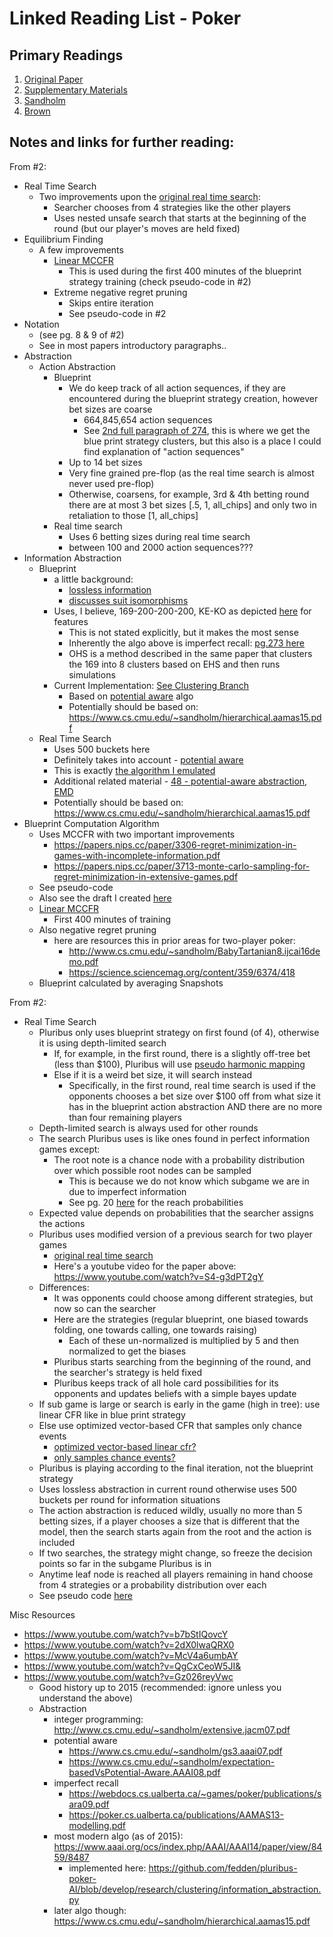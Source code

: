 # Linked Reading List - Poker

## Primary Readings

1.  [Original Paper](https://www.cs.cmu.edu/~noamb/papers/19-Science-Superhuman.pdf)
2.  [Supplementary Materials](https://science.sciencemag.org/content/sci/suppl/2019/07/10/science.aay2400.DC1/aay2400-Brown-SM.pdf)
3.  [Sandholm](http://www.cs.cmu.edu/~sandholm/)
4.  [Brown](https://www.cs.cmu.edu/~noamb/research.html)

## Notes and links for further reading:

From #2:
- Real Time Search
  - Two improvements upon the [original real time search](https://papers.nips.cc/paper/7993-depth-limited-solving-for-imperfect-information-games.pdf):
    - Searcher chooses from 4 strategies like the other players
    - Uses nested unsafe search that starts at the beginning of the round (but our player's moves are held fixed)
- Equilibrium Finding
  - A few improvements 
    - [Linear MCCFR](https://arxiv.org/pdf/1809.04040.pdf)
      - This is used during the first 400 minutes of the blueprint strategy training (check pseudo-code in #2) 
    - Extreme negative regret pruning
      - Skips entire iteration
      - See pseudo-code in #2
- Notation 
  - (see pg. 8 & 9 of #2)
  - See in most papers introductory paragraphs..
- Abstraction
    - Action Abstraction
      - Blueprint
        - We do keep track of all action sequences, if they are encountered during the blueprint strategy creation,
        however bet sizes are coarse
          - 664,845,654 action sequences
          - See [2nd full paragraph of 274](http://www.ifaamas.org/Proceedings/aamas2013/docs/p271.pdf), this is
          where we get the blue print strategy clusters, but this also is a place I could find explanation of "action sequences"
        - Up to 14 bet sizes
        - Very fine grained pre-flop (as the real time search is almost never used pre-flop)
        - Otherwise, coarsens, for example, 3rd & 4th betting round there are at most 3 bet sizes [.5, 1, all_chips]
      and only two in retaliation to those [1, all_chips]
      - Real time search
        - Uses 6 betting sizes during real time search
        - between 100 and 2000 action sequences???
- Information Abstraction
  - Blueprint
    - a little background:
      - [lossless information](http://www.cs.cmu.edu/~sandholm/extensive.jacm07.pdf)
      - [discusses suit isomorphisms](https://www.cs.cmu.edu/~sandholm/gs3.aaai07.pdf)
    - Uses, I believe, 169-200-200-200, KE-KO as depicted [here](http://www.ifaamas.org/Proceedings/aamas2013/docs/p271.pdf)
    for features
      - This is not stated explicitly, but it makes the most sense
      -  Inherently the algo above is imperfect recall: [pg.273 here](http://www.ifaamas.org/Proceedings/aamas2013/docs/p271.pdf)
      - OHS is a method described in the same paper that clusters the 169 into 8 clusters based on EHS and then runs simulations
    - Current Implementation: [See Clustering Branch](https://github.com/fedden/pluribus-poker-AI/blob/develop/research/clustering/information_abstraction.py)
      - Based on [potential aware](http://www.cs.cmu.edu/afs/cs/Web/People/sandholm/potential-aware_imperfect-recall.aaai14.pdf) 
      algo
      - Potentially should be based on: https://www.cs.cmu.edu/~sandholm/hierarchical.aamas15.pdf
  - Real Time Search
    - Uses 500 buckets here
    -  Definitely takes into account - [potential aware](http://www.cs.cmu.edu/afs/cs/Web/People/sandholm/potential-aware_imperfect-recall.aaai14.pdf)
      - This is exactly [the algorithm I emulated](https://github.com/fedden/pluribus-poker-AI/blob/develop/research/clustering/information_abstraction.py)
    - Additional related material - [48 - potential-aware abstraction](https://www.cs.cmu.edu/~sandholm/hierarchical.aamas15.pdf), [EMD](http://www.cs.cmu.edu/~sandholm/gs3.aaai07.pdf)
    - Potentially should be based on: https://www.cs.cmu.edu/~sandholm/hierarchical.aamas15.pdf    
- Blueprint Computation Algorithm
  - Uses MCCFR with two important improvements
    - https://papers.nips.cc/paper/3306-regret-minimization-in-games-with-incomplete-information.pdf
    - https://papers.nips.cc/paper/3713-monte-carlo-sampling-for-regret-minimization-in-extensive-games.pdf
  - See pseudo-code
  - Also see the draft I created [here](https://github.com/fedden/pluribus-poker-AI/blob/develop/research/blueprint_algo/blueprint_kuhn.py)
  - [Linear MCCFR](https://arxiv.org/pdf/1809.04040.pdf)
    - First 400 minutes of training
  - Also negative regret pruning
    - here are resources this in prior areas for two-player poker:
      - http://www.cs.cmu.edu/~sandholm/BabyTartanian8.ijcai16demo.pdf   
      - https://science.sciencemag.org/content/359/6374/418
  - Blueprint calculated by averaging Snapshots
  
From #2:
  - Real Time Search
    - Pluribus only uses blueprint strategy on first found (of 4), otherwise it is using depth-limited search
      - If, for example, in the first round, there is a slightly off-tree bet (less than $100), Pluribus will 
      use [pseudo harmonic mapping](https://www.ijcai.org/Proceedings/13/Papers/028.pdf)
      - Else if it is a weird bet size, it will search instead
        - Specifically, in the first round, real time search is used if the opponents chooses a bet size over $100 off
        from what size it has in the blueprint action abstraction AND there are no more than four remaining players 
    - Depth-limited search is always used for other rounds
    - The search Pluribus uses is like ones found in perfect information games except:
        - The root note is a chance node with a probability distribution over which possible root nodes can be sampled
          - This is because we do not know which subgame we are in due to imperfect information
          - See pg. 20 [here](https://science.sciencemag.org/content/sci/suppl/2019/07/10/science.aay2400.DC1/aay2400-Brown-SM.pdf)
          for the reach probabilities
    - Expected value depends on probabilities that the searcher assigns the actions
    - Pluribus uses modified version of a previous search for two player games 
      - [original real time search](https://papers.nips.cc/paper/7993-depth-limited-solving-for-imperfect-information-games.pdf)
      - Here's a youtube video for the paper above: https://www.youtube.com/watch?v=S4-g3dPT2gY
    - Differences:
      - It was opponents could choose among different strategies, but now so can the searcher
      - Here are the strategies (regular blueprint, one biased towards folding, one towards calling, one towards raising)
        - Each of these un-normalized is multiplied by 5 and then normalized to get the biases
      - Pluribus starts searching from the beginning of the round, and the searcher's strategy is held fixed
      - Pluribus keeps track of all hole card possibilities for its opponents and updates beliefs with a simple bayes update
    - If sub game is large or search is early in the game (high in tree): use linear CFR like in blue print strategy
    - Else use optimized vector-based CFR that samples only chance events
      - [optimized vector-based linear cfr?](https://arxiv.org/pdf/1809.04040.pdf)
      - [only samples chance events?](http://martin.zinkevich.org/publications/ijcai2011_rgbr.pdf)
    - Pluribus is playing according to the final iteration, not the blueprint strategy
    - Uses lossless abstraction in current round otherwise uses 500 buckets per round for information situations
    - The action abstraction is reduced wildly, usually no more than 5 betting sizes, if a player chooses a size that 
    is different that the model, then the search starts again from the root and the action is included
    - If two searches, the strategy might change, so freeze the decision points so far in the subgame Pluribus is in
    - Anytime leaf node is reached all players remaining in hand choose from 4 strategies or a probability distribution over each
    - See pseudo code [here](https://science.sciencemag.org/content/sci/suppl/2019/07/10/science.aay2400.DC1/aay2400-Brown-SM.pdf)

        
Misc Resources    
  - https://www.youtube.com/watch?v=b7bStIQovcY
  - https://www.youtube.com/watch?v=2dX0lwaQRX0
  - https://www.youtube.com/watch?v=McV4a6umbAY
  - https://www.youtube.com/watch?v=QgCxCeoW5JI&
  - https://www.youtube.com/watch?v=Gz026reyVwc
    - Good history up to 2015 (recommended: ignore unless you understand the above)
    - Abstraction
      - integer programming: http://www.cs.cmu.edu/~sandholm/extensive.jacm07.pdf
      - potential aware
        - https://www.cs.cmu.edu/~sandholm/gs3.aaai07.pdf
        - https://www.cs.cmu.edu/~sandholm/expectation-basedVsPotential-Aware.AAAI08.pdf
      - imperfect recall
        - https://webdocs.cs.ualberta.ca/~games/poker/publications/sara09.pdf
        - https://poker.cs.ualberta.ca/publications/AAMAS13-modelling.pdf
      - most modern algo (as of 2015): https://www.aaai.org/ocs/index.php/AAAI/AAAI14/paper/view/8459/8487
        - implemented here: https://github.com/fedden/pluribus-poker-AI/blob/develop/research/clustering/information_abstraction.py
      - later algo though: https://www.cs.cmu.edu/~sandholm/hierarchical.aamas15.pdf 

